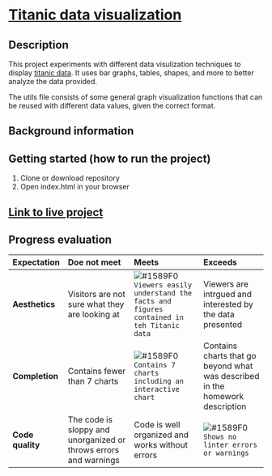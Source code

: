 # [Titanic data visualization](https://anisha7.github.io/titanicdata/)


## Description
This project experiments with different data visulization techniques to display [titanic data](https://www.kaggle.com/c/titanic/data). It uses bar graphs, tables, shapes, and more to better analyze the data provided.

The utils file consists of some general graph visualization functions that can be reused with different data values, given the correct format.

## Background information


## Getting started (how to run the project)
1. Clone or download repository
2. Open index.html in your browser

## [Link to live project](https://anisha7.github.io/titanicdata/)

## Progress evaluation
| Expectation | Doe not meet | Meets | Exceeds |
|:-------------|:------------------|:----------------|:-----------------|
| **Aesthetics** | Visitors are not sure what they are looking at | ![#1589F0](https://placehold.it/15/1589F0/000000?text=+) `Viewers easily understand the facts and figures contained in teh Titanic data` | Viewers are intrgued and interested by the data presented |
| **Completion** | Contains fewer than 7 charts | ![#1589F0](https://placehold.it/15/1589F0/000000?text=+) `Contains 7 charts including an interactive chart` | Contains charts that go beyond what was described in the homework description |
| **Code quality** | The code is sloppy and unorganized or throws errors and warnings | Code is well organized and works without errors | ![#1589F0](https://placehold.it/15/1589F0/000000?text=+) `Shows no linter errors or warnings` |